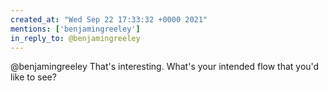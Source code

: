 ```yaml
---
created_at: "Wed Sep 22 17:33:32 +0000 2021"
mentions: ['benjamingreeley']
in_reply_to: @benjamingreeley
---
```


@benjamingreeley That's interesting. What's your intended flow that you'd like to see?